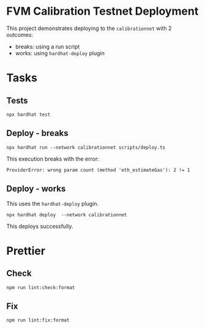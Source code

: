 # FVM Calibration Testnet Deployment

This project demonstrates deploying to the `calibrationnet` with 2 outcomes:

* breaks: using a run script
* works: using `hardhat-deploy` plugin

# Tasks

## Tests

```shell
npx hardhat test
```

## Deploy - breaks

```shell
npx hardhat run --network calibrationnet scripts/deploy.ts
```

This execution breaks with the error:

`ProviderError: wrong param count (method 'eth_estimateGas'): 2 != 1`


## Deploy - works

This uses the `hardhat-deploy` plugin.

```shell
npx hardhat deploy  --network calibrationnet
```

This deploys successfully.

# Prettier

## Check

```shell
npm run lint:check:format
```

## Fix

```shell
npm run lint:fix:format
```
